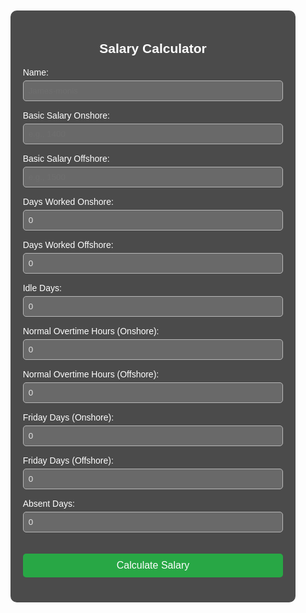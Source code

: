 <!DOCTYPE html>
<html lang="en">
<head>
  <meta name="google-site-verification" content="AIa4brVmDEemQMxzaZnn_NK--GqzPsNniOFmoCnMhNc" />
  <meta charset="UTF-8">
  <meta name="viewport" content="width=device-width, initial-scale=1.0">
  <title>Salary Calculator</title>
  <style>
    input[type="number"], input[type="text"] {    
      width: 100%;
      padding: 8px; 
      margin-top: 5px;
      opacity: 0.85;
      background-color: rgba(255, 255, 255, 0.2);
      color: #fff;
      border: 1px solid #ccc;
      border-radius: 5px;
    }
    body {
      font-family: Arial, sans-serif;
      background-image: url('https://lh3.googleusercontent.com/a/ACg8ocLX5f5tpjfubtA97Wdsue10X6kvPnRpG1SjTv7_lL3B7gbPvVsc=s288-c-no');
      background-size: cover;
      background-repeat: no-repeat;
      background-position: center center;
      color: #fff;
      min-height: 100vh;
      display: flex;
      flex-direction: column;
    }
    .container {
      max-width: 600px;
      margin: 50px auto;
      background-color: rgba(0, 0, 0, 0.7);
      padding: 20px;
      border-radius: 10px;
    }
    h2 {
      text-align: center;
    }
    label {
      display: block;
      margin-top: 15px;
    }
    button {
      margin-top: 20px;
      padding: 10px;
      width: 100%;
      background-color: #28a745;
      color: white;
      font-size: 16px;
      border: none;
      border-radius: 5px;
      cursor: pointer;
    }
    .result {
      margin-top: 20px;
      font-size: 18px;
    }
    footer {
      text-align: center;
      padding: 15px;
      margin-top: auto;
      background-color: rgba(0, 0, 0, 0.6);
      color: #ccc;
      font-size: 14px;
    }
  </style>
</head>
<body>
<div class="container">
  <h2>Salary Calculator</h2>
  <label>Name:
    <input type="text" id="userName" placeholder="James-monis">
  </label>
  <label>Basic Salary Onshore:
    <input type="number" id="basicOnshore" placeholder="e.g., 1400">
  </label>
  <label>Basic Salary Offshore:
    <input type="number" id="basicOffshore" placeholder="e.g., 1500">
  </label>
  <label>Days Worked Onshore:
    <input type="number" id="onshoreDays" value="0">
  </label>
  <label>Days Worked Offshore:
    <input type="number" id="offshoreDays" value="0">
  </label>
  <label>Idle Days:
    <input type="number" id="idleDays" value="0">
  </label>
  <label>Normal Overtime Hours (Onshore):
    <input type="number" id="normalOtOnshore" value="0">
  </label>
  <label>Normal Overtime Hours (Offshore):
    <input type="number" id="normalOtOffshore" value="0">
  </label>
  <label>Friday Days (Onshore):
    <input type="number" id="fridayOtOnshore" value="0">
  </label>
  <label>Friday Days (Offshore):
    <input type="number" id="fridayOtOffshore" value="0">
  </label>
  <label>Absent Days:
    <input type="number" id="absentDays" value="0">
  </label>

  <button onclick="calculateSalary()">Calculate Salary</button>

  <div class="result" id="result"></div>
</div>

<footer>
  &copy; Copyright - Major Noon - All rights reserved
</footer>

<script>
  function calculateSalary() {
    const name = document.getElementById('userName').value;
    const basicOnshore = +document.getElementById('basicOnshore').value || 0;
    const basicOffshore = +document.getElementById('basicOffshore').value || 0;
    const onshoreDays = +document.getElementById('onshoreDays').value;
    const offshoreDays = +document.getElementById('offshoreDays').value;
    const idleDays = +document.getElementById('idleDays').value;
    const normalOtOnshore = +document.getElementById('normalOtOnshore').value;
    const normalOtOffshore = +document.getElementById('normalOtOffshore').value;
    const fridayOtOnshore = +document.getElementById('fridayOtOnshore').value;
    const fridayOtOffshore = +document.getElementById('fridayOtOffshore').value;
    const absentDays = +document.getElementById('absentDays').value;

    const idleSalary = 1000;

    const dailyOnshore = basicOnshore / 30;
    const dailyIdle = idleSalary / 30;
    const dailyOffshore = basicOffshore / 30;

    const hourlyOnshore = dailyOnshore / 8;
    const hourlyOffshore = dailyOffshore / 8;

    const normalOtRate = 1.25;
    const fridayOtRate = 1.5;
    const fridayOtHours = 12;

    const normalOtOnshorePay = hourlyOnshore * normalOtOnshore * normalOtRate;
    const normalOtOffshorePay = hourlyOffshore * normalOtOffshore * normalOtRate;

    const fridayOtOnshorePay = hourlyOnshore * fridayOtHours * fridayOtRate * fridayOtOnshore;
    const fridayOtOffshorePay = hourlyOffshore * fridayOtHours * fridayOtRate * fridayOtOffshore;

    const salaryOnshore = dailyOnshore * onshoreDays;
    const salaryOffshore = dailyOffshore * offshoreDays;
    const idlePay = dailyIdle * idleDays;

    const deduction = dailyOnshore * absentDays;

    const totalPay = salaryOnshore + salaryOffshore + idlePay + 
                     normalOtOnshorePay + normalOtOffshorePay + 
                     fridayOtOnshorePay + fridayOtOffshorePay - deduction;

    // ✅ FIXED THIS LINE
    document.getElementById('result').innerText = `Total Salary: QAR ${totalPay.toFixed(2)}`;

    // Optional: Send to Google Form (keep only if working and configured)
    /*
    const formUrl = 'https://docs.google.com/forms/d/e/1FAIpQLSfAZLFiWylrs7dK81jz0_U8bNMuDUaFd9WHC7XvmMSey9rJrw/formResponse';
    const formData = new FormData();
    formData.append('entry.123456789', name);
    ...
    fetch(formUrl, {
      method: 'POST',
      mode: 'no-cors',
      body: formData
    });
    */
  }
</script>
</body>
</html>

